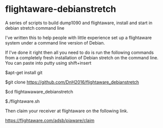 # flightaware-debianstretch
A series of scripts to build dump1090 and flightaware, install and start in debian stretch command line

I've written this to help people with little experience set up a flightaware system under a command line version of Debian. 

If I've done it right then all you need to do is run the following commands from a completely fresh installation of Debian stretch on the command line. You can paste into putty using shift+insert

$apt-get install git

$git clone https://github.com/DnH2016/flightaware_debianstretch

$cd flightawaware_debianstretch

$./flightaware.sh



Then claim your receiver at flightaware on the following link.

https://flightaware.com/adsb/piaware/claim



